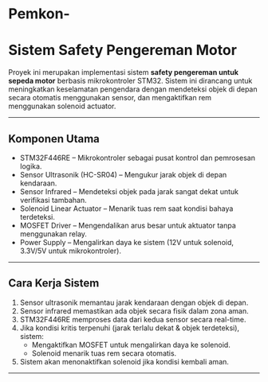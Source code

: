 # Pemkon-
# Sistem Safety Pengereman Motor

Proyek ini merupakan implementasi sistem **safety pengereman untuk sepeda motor** berbasis mikrokontroler STM32. Sistem ini dirancang untuk meningkatkan keselamatan pengendara dengan mendeteksi objek di depan secara otomatis menggunakan sensor, dan mengaktifkan rem menggunakan solenoid actuator.

---

## Komponen Utama

- STM32F446RE – Mikrokontroler sebagai pusat kontrol dan pemrosesan logika.
- Sensor Ultrasonik (HC-SR04) – Mengukur jarak objek di depan kendaraan.
- Sensor Infrared – Mendeteksi objek pada jarak sangat dekat untuk verifikasi tambahan.
- Solenoid Linear Actuator – Menarik tuas rem saat kondisi bahaya terdeteksi.
- MOSFET Driver – Mengendalikan arus besar untuk aktuator tanpa menggunakan relay.
- Power Supply – Mengalirkan daya ke sistem (12V untuk solenoid, 3.3V/5V untuk mikrokontroler).

---

## Cara Kerja Sistem

1. Sensor ultrasonik memantau jarak kendaraan dengan objek di depan.
2. Sensor infrared memastikan ada objek secara fisik dalam zona aman.
3. STM32F446RE memproses data dari kedua sensor secara real-time.
4. Jika kondisi kritis terpenuhi (jarak terlalu dekat & objek terdeteksi), sistem:
   - Mengaktifkan MOSFET untuk mengalirkan daya ke solenoid.
   - Solenoid menarik tuas rem secara otomatis.
5. Sistem akan menonaktifkan solenoid jika kondisi kembali aman.

---
